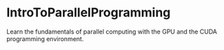 # IntroToParallelProgramming
Learn the fundamentals of parallel computing with the GPU and the CUDA programming environment.
